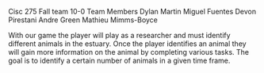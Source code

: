 

Cisc 275 Fall team 10-0 Team Members
Dylan Martin
Miguel Fuentes
Devon Pirestani
Andre Green
Mathieu Mimms-Boyce

With our game the player will play as a researcher 
and must identify different animals in the estuary.
Once the player identifies an animal they will gain more
information on the animal by completing various tasks. The
goal is to identify a certain number of animals in a given time
frame.
